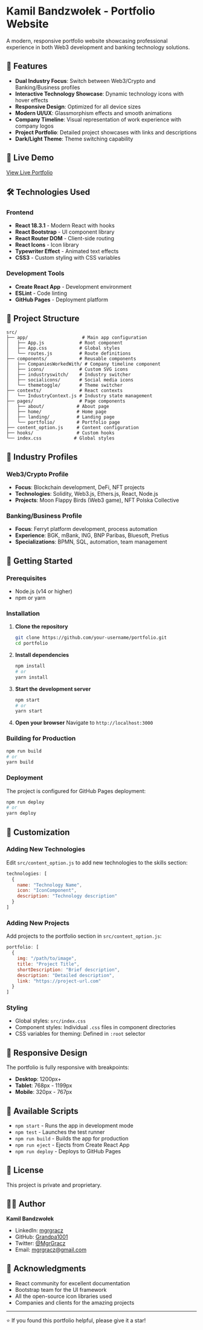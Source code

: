 # Kamil Bandzwołek - Portfolio Website

A modern, responsive portfolio website showcasing professional experience in both Web3 development and banking technology solutions.

## 🌟 Features

- **Dual Industry Focus**: Switch between Web3/Crypto and Banking/Business profiles
- **Interactive Technology Showcase**: Dynamic technology icons with hover effects
- **Responsive Design**: Optimized for all device sizes
- **Modern UI/UX**: Glassmorphism effects and smooth animations
- **Company Timeline**: Visual representation of work experience with company logos
- **Project Portfolio**: Detailed project showcases with links and descriptions
- **Dark/Light Theme**: Theme switching capability

## 🚀 Live Demo

[View Live Portfolio](https://mgrgracz.netlify.app)

## 🛠️ Technologies Used

### Frontend
- **React 18.3.1** - Modern React with hooks
- **React Bootstrap** - UI component library
- **React Router DOM** - Client-side routing
- **React Icons** - Icon library
- **Typewriter Effect** - Animated text effects
- **CSS3** - Custom styling with CSS variables

### Development Tools
- **Create React App** - Development environment
- **ESLint** - Code linting
- **GitHub Pages** - Deployment platform

## 📁 Project Structure

```
src/
├── app/                    # Main app configuration
│   ├── App.js             # Root component
│   ├── App.css            # Global styles
│   └── routes.js          # Route definitions
├── components/            # Reusable components
│   ├── CompaniesWorkedWith/ # Company timeline component
│   ├── icons/             # Custom SVG icons
│   ├── industryswitch/    # Industry switcher
│   ├── socialicons/       # Social media icons
│   └── themetoggle/       # Theme switcher
├── contexts/              # React contexts
│   └── IndustryContext.js # Industry state management
├── pages/                 # Page components
│   ├── about/            # About page
│   ├── home/             # Home page
│   ├── landing/          # Landing page
│   └── portfolio/        # Portfolio page
├── content_option.js     # Content configuration
├── hooks/                # Custom hooks
└── index.css            # Global styles
```

## 🎯 Industry Profiles

### Web3/Crypto Profile
- **Focus**: Blockchain development, DeFi, NFT projects
- **Technologies**: Solidity, Web3.js, Ethers.js, React, Node.js
- **Projects**: Moon Flappy Birds (Web3 game), NFT Polska Collective

### Banking/Business Profile
- **Focus**: Ferryt platform development, process automation
- **Experience**: BGK, mBank, ING, BNP Paribas, Bluesoft, Pretius
- **Specializations**: BPMN, SQL, automation, team management

## 🚀 Getting Started

### Prerequisites
- Node.js (v14 or higher)
- npm or yarn

### Installation

1. **Clone the repository**
   ```bash
   git clone https://github.com/your-username/portfolio.git
   cd portfolio
   ```

2. **Install dependencies**
   ```bash
   npm install
   # or
   yarn install
   ```

3. **Start the development server**
   ```bash
   npm start
   # or
   yarn start
   ```

4. **Open your browser**
   Navigate to `http://localhost:3000`

### Building for Production

```bash
npm run build
# or
yarn build
```

### Deployment

The project is configured for GitHub Pages deployment:

```bash
npm run deploy
# or
yarn deploy
```

## 🎨 Customization

### Adding New Technologies
Edit `src/content_option.js` to add new technologies to the skills section:

```javascript
technologies: [
  {
    name: "Technology Name",
    icon: "IconComponent",
    description: "Technology description"
  }
]
```

### Adding New Projects
Add projects to the portfolio section in `src/content_option.js`:

```javascript
portfolio: [
  {
    img: "/path/to/image",
    title: "Project Title",
    shortDescription: "Brief description",
    description: "Detailed description",
    link: "https://project-url.com"
  }
]
```

### Styling
- Global styles: `src/index.css`
- Component styles: Individual `.css` files in component directories
- CSS variables for theming: Defined in `:root` selector

## 📱 Responsive Design

The portfolio is fully responsive with breakpoints:
- **Desktop**: 1200px+
- **Tablet**: 768px - 1199px
- **Mobile**: 320px - 767px

## 🔧 Available Scripts

- `npm start` - Runs the app in development mode
- `npm test` - Launches the test runner
- `npm run build` - Builds the app for production
- `npm run eject` - Ejects from Create React App
- `npm run deploy` - Deploys to GitHub Pages

## 📄 License

This project is private and proprietary.

## 👨‍💻 Author

**Kamil Bandzwołek**
- LinkedIn: [mgrgracz](https://linkedin.com/in/mgrgracz)
- GitHub: [Grandpa1001](https://github.com/Grandpa1001)
- Twitter: [@MgrGracz](https://twitter.com/MgrGracz)
- Email: mgrgracz@gmail.com

## 🙏 Acknowledgments

- React community for excellent documentation
- Bootstrap team for the UI framework
- All the open-source icon libraries used
- Companies and clients for the amazing projects

---

⭐ If you found this portfolio helpful, please give it a star!